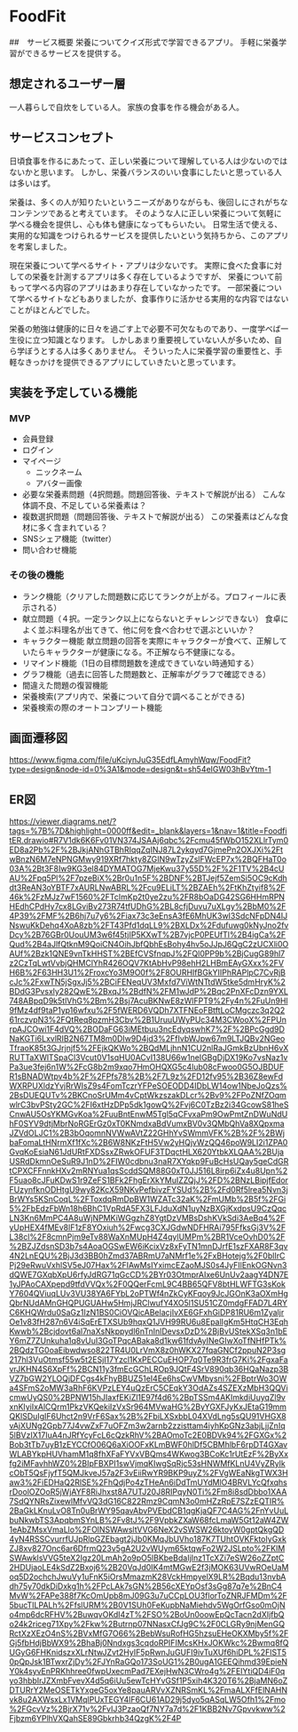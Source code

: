 # FoodFit

##　サービス概要
栄養についてクイズ形式で学習できるアプリ。
手軽に栄養学習ができるサービスを提供する。


## 想定されるユーザー層　
一人暮らしで自炊をしている人。
家族の食事を作る機会がある人。


## サービスコンセプト
日頃食事を作るにあたって、正しい栄養について理解している人は少ないのではないかと思います。
しかし、栄養バランスのいい食事にしたいと思っている人は多いはず。

栄養は、多くの人が知りたいというニーズがありながらも、後回しにされがちなコンテンツであると考えています。
そのような人に正しい栄養について気軽に学べる機会を提供し、心も体も健康になってもらいたい。
日常生活で使える、実用的な知識をつけられるサービスを提供したいという気持ちから、このアプリを考案しました。

現在栄養について学べるサイト・アプリは少ないです。
実際に食べた食事に対しての栄養を計測するアプリは多く存在しているようですが、
栄養について前もって学べる内容のアプリはあまり存在していなかったです。
一部栄養について学べるサイトなどもありましたが、食事作りに活かせる実用的な内容ではないことがほとんどでした。

栄養の勉強は健康的に日々を過ごす上で必要不可欠なものであり、一度学べば一生役に立つ知識となります。
しかしあまり重要視していない人が多いため、自ら学ぼうとする人は多くありません。
そういった人に栄養学習の重要性と、手軽なきっかけを提供できるアプリにしていきたいと思っています。


## 実装を予定している機能
### MVP
* 会員登録
* ログイン
* マイページ
    * ニックネーム
    * アバター画像
* 必要な栄養素問題（4択問題。問題回答後、テキストで解説が出る）
    こんな体調不良、不足している栄養素は？
* 複数選択問題（問題回答後、テキストで解説が出る）
    この栄養素はどんな食材に多く含まれている？
* SNSシェア機能（twitter）
* 問い合わせ機能

### その後の機能
* ランク機能（クリアした問題数に応じてランクが上がる。プロフィールに表示される）
* 献立問題（４択。一定ランク以上にならないとチャレンジできない）
    食卓によく並ぶ料理名が出てきて、他に何を食べ合わせで選ぶといいか？
* キャラクター機能
    献立問題の回答を実際にキャラクターが食べて、正解していたらキャラクターが健康になる。不正解なら不健康になる。
* リマインド機能（1日の目標問題数を達成できていない時通知する）
* グラフ機能（過去に回答した問題数と、正解率がグラフで確認できる）
* 間違えた問題の復習機能
* 栄養検索(アプリ内で、栄養について自分で調べることができる)
* 栄養検索の際のオートコンプリート機能


## 画面遷移図
https://www.figma.com/file/uKciynJuG35EdfLAmyhWqw/FoodFit?type=design&node-id=0%3A1&mode=design&t=sh54eIGW03hBvYtm-1

## ER図
https://viewer.diagrams.net/?tags=%7B%7D&highlight=0000ff&edit=_blank&layers=1&nav=1&title=FoodfitER.drawio#R7V1dk6K6Fv01VN374JSAAj6qbc%2Fcmu45fWbO152XLlrTym0ED8a2Pb%2F%2BJkjANhGTBhRIqqZqINJ87L2ykqyd7GjmePn2OXJXi%2FtwBnzN6M7eNPNGMwy919XRf7hkty8ZGIN9wTzyZslFWcEP7x%2BQFHaT0o03A%2Bt3F8Iw9KG3el84DYMATOG7MjeKwu37y55D%2F%2F1TV%2B4cUAU%2Fpq5Pl%2F7pzeBiX%2Br0u1n5F%2BDNF%2BTJejf5ZemSi5OC9cKdhdt3ReAN3oYBTF7xAURLNwABRL%2Fcu9ELiLT%2BZAEh%2FtKhZtyif8%2F46k%2FzMJz7wF1560%2FTcImKp2t0ye2zu%2FR8bOaDG42SG6HHmRPNHEdhCPdHy7cx8LGviBv273R74tfUDhG%2BL8cfjDuvu7uXLgy%2BbM0%2F4P39%2FMF%2B6hj7u7y6%2Fiax73c3eEnsA3fE6MhUK3wI3SdcNFpDN4IJNswuKkDehq4XoA8zb%2FT43Pfd1dqLL9%2BXLDx%2Fdufuwg0kNyJno2fvDcy%2B76GBr0UouUM3w6f45tjIP5KXwT%2B7vjcP0PEUfTl%2B4igCa%2FQud%2B4aJlfQtknM9QoiCN4OihJbfQbhEsBohy4hv5oJJpJ6QgC2zUCXli0OAUf%2Bzk1QNE9vnTkHHST%2BEfCVSfnqpJ%2FQl0PP9b%2BjCugG89hl7z2CzTqLwtVvbjQHMClYhR426OQV7KtAbHvP98ehH2LHBmEAyGXxx%2FVH6B%2F63HH3U1%2FroxcYo3M9O0f%2F8OURHIfBGkYIIPhRAPlpC7CvRjBcJc%2FxwTN5jSgxJj5%2BCiFENeqUV3Mxfd7ViWtNTtdW5tke5dmHryK%2BDdG3Pvsxly282QwE%2BxqJ%2BdfN%2FM1wJdP%2Bqc2PnXFcDzn9YXL748ABpqD9k5tlVhG%2Bm%2Bsj7AcuBKNwE8zWlFPT9%2Fy4n%2FuUn9Hl9fMz4df9taP1yp16wfxu%2F5fWERD6VQDh7XTFNEoFBtftLoCMgczc3q2Q261rczvpN3%2FQtReq8pzmH3Cbv%2B1UruuUWyPUc34M3CWooX%2FPUnrpAJCOwi1F4dVQ%2BODaFG63iMEtbuu3ncEdyqswhK7%2F%2BPcGgd9DNaKGTi6LxvlRIB2N67TM8m0DIw9D4jd3%2FfIvbWJpw67m9LTJQBv2NGeoTfraoK85t3GJrjnjf5%2FEjkQKWo%2BQdMLjhnN1CU2nlRaJGmkBzUbnH6vXRUTTaXWlTSpaCl3Vcut0V1sqHU0ACvI138U66w1neIGBgDjDX19Ko7vsNaz1vPa3ue3fej6n1W%2FcG8b2m9xqo7HmOHQXG5c4lub08cFwoo0G5OJBDUFR1sBNADWtpv4b%2F%2FPfs78%2B%2F7L9z%2FD12fv95%2B36Z8ewFdWXRPUXldzYvjRrWIsZ9s4FomTczrYFPeSOEODD4IDbLW14ow1NbeJoQzs%2BsDUEQUTv%2BKCnoSrUMm4vCptWkzszakDLcr%2Bv9%2FPoZNfZOqmwlrC3bvPSty2GC%2FI6xtHzDPp5dk1gowQ%2Fvj6C0TzBz2i34GcowS81heSCnwAU5OsYKMGvKoa%2FuuBntEnwM5Tgl5qCFvxaPm9OwPmtZnDWuNdUhF0SYV9dtjMbrNoRGErGz0xT0KNmdxaBdVumxBV0v3QMbQhVa8XQpxmaJZVdOLJC1%2B3bOqomnNVWwAVtZ22GHhYvSWmmVFK%2B%2F%2BWjbaFomaLtHNrmXf1fXc%2B6W8NKzFtH5Vw2yHQjvWzQQ46poW9LI2i1ZPA0GvqKoEsiaN61JdURtFXDSsxZRwkOFUF3TDqctHLX620YtbkXLQAA%2BUjaUSRdDkmnOeSuR9J1nD%2FIW0cdbnu3naR7XYqkp9FuBcHsUQay5geCdGRtCPXCFFnnkHXv2mRNYua1qsScddSQM88G0xT0JJ516L8irp6iZx4u8Upn%2F5uao8cJFuKDwS1r9ZeFS1BFk2FhgErXkYMuIZZQjJ%2FD%2BNzLBipjfEdorFUzynfknODHtgU9wy82KcX59NKvPefbivzFYSUd%2B%2Fd0Rf5lrea5Nvn3jBrWYs5KSnCoqL%2FToxdqRmDpBW1WZATc32aK%2FmUMb%2B5f%2FGi5%2FbEdzFbWn18h6BhC1VpRdA5FX3LFJduXdN1uyNzBXGjKxdpsU9CzQqcLN3Kn6MmPC4A8uWjNPMKiWGgzhZ8YgtDzVMBsDshKVkSdi3AeBq4%2FyUpHEX4fMEv8lF1zF8YOxiuh%2Fwcg3CXJGdwNDFHRAi795FfksGj3V%2FL38cl%2F8cmnPjm9eTv88WaXnMUpH4Z4qylUMPm%2BR1VceOvhD0%2F%2BZJZdsnSD3b7s4AoaOGSwEW6iKcixVz8xFyTN1mnDJrfE1szFXAR8F3qv4N2LnEQU%2BjJ3d3BB0hZmd37ABRmU7aNMrf1e%2FxBHotejg%2F0blIrCPj29eRwuVxhlSV5eJ07Hax%2FIAwMsIYximcEZaoMJS0s4JyFIlEnkOGNvn3dQWE7GXqbXpU6rfyJdRG71qGcCD%2BYr03OtmprAIxe6UnUv2aagY4DN7E1yJPAoCAXpepd9tfdVVQx%2F0QQerFcmL9C4BB65QFV8btHLWFTG3sKokY7604QViuqLUv3VU38YA6FYbL2oPTWf4nZkCyKFqoy9JcJGOnK3aOXmHgQbrNUdAMnGHQPUGUAHw5HmjJRClwufY4XO5l1SU51CZ0mdgFFAD7L4RYC6KHQWrdu0SaGz1IzN1BS0CiOVQicABelacjIvXE6GFxhGiDP81RU6m1ZyaljrOe1v83fH287n6V4iSqErETXSUb9hqxQ1JVH99RU6u8EpalIgKm5HtqCH3EqhKwwb%2Bcjdovt6al7naXsNkppydl6nTnInlDevsxDzD%2BjBvUStekXSq3n1bEY6mZ7ZUnkuha1q8vUuI3GoTPqcABaka8d1kw61fdvAyINeGIwXoTfNHfPTk%2BQdzTG0oaEibwdwso822TR4U0LrVmX8z0hWKX27fqaGNCf2ppuN2P3sg217hl3VuOtmsf55w5t2ESjI17Yzcl1KxPECCuEHOP7q0Te9R3frG7Ki%2FgxaFavrJKHN4S6XpFf%2BCN11y3fmEcGChLROp9JQtF4SrV890qb36HQaNazp3BVZ7bGW2YLOQjDFCgs4kFhyBBUZ51eI4Ee6hsCwVMbysni%2FBptrWo3OWa4SFmS2oMW3aRhF6KVPzLEY4uQzErC5CEqkY3OdAZs4SZEXzMbH3QQVicmwUyQS0%2BPNW15hJIaxfEKiZl1E97f4d6%2BpTSSm4AKImkdiUuyqZl9vxnKIyiIxAlCQrm1PkzVKQekiIzVxSr964MVwaHG%2ByYGXFJyKxJEtaG19mmQKlSDuIgIF6Uhct2n9VrF6Sax%2B%2FbiLXSxbbL04XVdLng5sQU91VHGX8vAjXUNg2Gpb77J4vwZxF7uOFZm3w2arnb2zzisttam4iyhKpGNz3abjLjjZnIq5lBVzIX17IuA4nJRfYcyFcL6cQzkRhV%2BAOmoTc2E0BDVk94%2FGXGx%2Bob3tTb7uyB1zEYCCfO06Q6aXiOOFxKLmBWF0hlDf5CBMhlbF6rpDT4GXavWLABYkpHUVhamM1q8fhXFaFYVxVBQms4WKwog3BCoKc1rUtEzF%2ByXxfg2iMFavhhWZ0%2BIpFBXPI1swVjmqKIwgSqRjc53sHNWMfKLnU4VyZRylkcObT5QsFjyfT5QMJkveJ57a2F3vEiiRwYR9BKP9uyZ%2FVgWEaNkgTWX3Haw3%2FiEDHaQ2RlSE%2FhQdjPo4zTHeAn6iDdTmUYdMlO4BRVLYcQfxqhsrDoolOZOoR5jWjAYF8RiJhxst8A7UTJ20J8RIPqyN0Ti%2Fm8i8sdDbbo1XAA7SdQYNRsZixewlMfvVQ3dG16C822Rmz9CqmN3o0mHZzRpE7SZzEQTIR%2BaGkLKnuLvO8Tn0uBrWY95qavAbvPVEbdCB1qgKjaQF7C4AG%2FnYvUuLbuNkwbTS3ApqbmSYnLB%2Fv8tJ%2F9VpbkZXaW68fcLmaW5Gt12aW4ZW1eAbZMsxVmaLlo%2FOlNSWAwsltVVG6NeX2vSWSW26ktoyW0gptQkgQD4yN4RSSCvurrfUJpRlpGZEbagt2jJb0KMqJbUVho187K7TUhtOVKFktoIyGxkZJ8xv827Onc6ar6DfrmQ23v5gA2U2vWUym65ktqwFo2W2JSLpto%2FKlMSWAwklsVVG5teX2Igz20LmAh2o9pO5lBKbeBdaIjInz1TcXZi7eSW26oZZptC2HDUjaoLE4kSdZ2Bxoj6%2B20VqJd0IK4mtMGwE2f3jMOK63UVwROeUaMoq5D2ochchJwuVy1uFnK5iOrsMmazmK28VckHmpyelX9LR%2Bqdu13nvbAdh75y70dkDiDxkg1h%2FPcLAk7sGN%2B56cXEYpOsf3sGg87q7e%2BnC4MvW%2FAPe388f7KcOmUpb8mJ09G3u7uCCpLOU3florToZNRJFMDm%2F5bucTILPALh%2FfslURM%2B0V1SUh0FeKupbNaMiehdv5WgOrfGso0mOjNo4mp6dcRFHV%2BuwqvOKdI4zT%2FSO%2BoUn0oowEpQcTacn2dXIjfbQo24k2riceg71Xpy%2Fkw%2Butrnp07NNasxCfJg9C%2F0CLGRy9njMenGQRctXzXEzO4nS%2BVxMfG7O66%2BebWsuRofHG5hzsuEHeOKXMby5f%2FGj5fbHdjBbWX9%2BhaBj0Nndxgs3cqdoRPIFIMcsKHxJOKWkc%2Bwmq8fQUGyG6FHKnidszxXLrNtwJZvt2HyIF5pRwnJuGUFI9ivTuXUf6hiDPL%2FlST50pQpJsk1BTwxrZjDy%2FJYnRaGQo173SoUG1%2B0ugA1GEEQihmd39EpieNY0k4syvEnPRKhhree0fwpUxecmPad7EXejHwN3CWro4g%2FEIYtiQD4iF0qyo3hbbIrJZXmbFvevX4d5q6iUu5ewTcHYvGSf1P5xih4K320T6%2BjaMN6oZDTURrY2MeOSETkYxgeG5oxYe8pauARVvXZNRSmKL%2FmaALXFfElNAHNvk8u2AXWsxLx1VMqlPUxTEGY4lF6CU61AD29j5dyo5qASqLW5Ofh1%2Fmo%2FGcvVz%2BjrX71v%2FvIJ3PzaoQf7NY7a7d%2F1KBB2Nv7Gpvvkww%2Fjbzm6YPlhVXQahSE89Gbkrhb34QzgK%2F4P